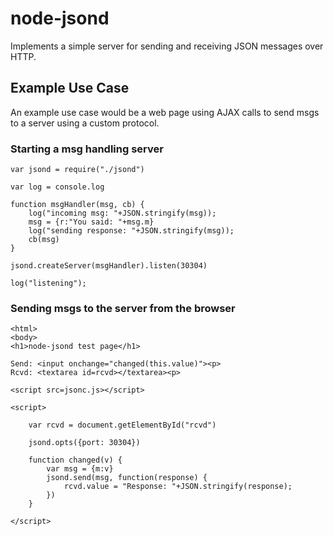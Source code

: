 
# node-jsond

Implements a simple server for sending and receiving JSON messages over HTTP.


## Example Use Case

An example use case would be a web page using AJAX calls to send msgs to a
server using a custom protocol.

### Starting a msg handling server 

	var jsond = require("./jsond")

	var log = console.log

	function msgHandler(msg, cb) {
		log("incoming msg: "+JSON.stringify(msg));
		msg = {r:"You said: "+msg.m}
		log("sending response: "+JSON.stringify(msg));
		cb(msg)
	}

	jsond.createServer(msgHandler).listen(30304)

	log("listening");



### Sending msgs to the server from the browser

	<html>
	<body>
	<h1>node-jsond test page</h1>

	Send: <input onchange="changed(this.value)"><p>
	Rcvd: <textarea id=rcvd></textarea><p>

	<script src=jsonc.js></script>

	<script>
		
		var rcvd = document.getElementById("rcvd")

		jsond.opts({port: 30304})

		function changed(v) {
			var msg = {m:v}
			jsond.send(msg, function(response) {
				rcvd.value = "Response: "+JSON.stringify(response);
			})
		}

	</script>




